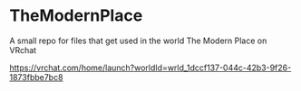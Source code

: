 # TheModernPlace
A small repo for files that get used in the world The Modern Place on VRchat

https://vrchat.com/home/launch?worldId=wrld_1dccf137-044c-42b3-9f26-1873fbbe7bc8
